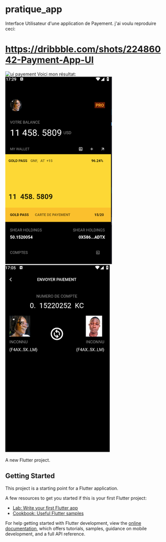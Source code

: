 # pratique_app

Interface Utilisateur d'une application de Payement.
j'ai voulu reproduire ceci:
# https://dribbble.com/shots/22486042-Payment-App-UI
![ui payement](https://cdn.dribbble.com/userupload/9867798/file/original-3724467d1916148f00687162caa1a5bf.png?resize=752x)
Voici mon résultat: 
![mes resultats](https://github.com/4n-d3er-git/UI-payement/blob/main/assets/payement0.png)
![mes resultats](https://github.com/4n-d3er-git/UI-payement/blob/main/assets/payement1.png)

A new Flutter project.

## Getting Started

This project is a starting point for a Flutter application.

A few resources to get you started if this is your first Flutter project:

- [Lab: Write your first Flutter app](https://docs.flutter.dev/get-started/codelab)
- [Cookbook: Useful Flutter samples](https://docs.flutter.dev/cookbook)

For help getting started with Flutter development, view the
[online documentation](https://docs.flutter.dev/), which offers tutorials,
samples, guidance on mobile development, and a full API reference.
